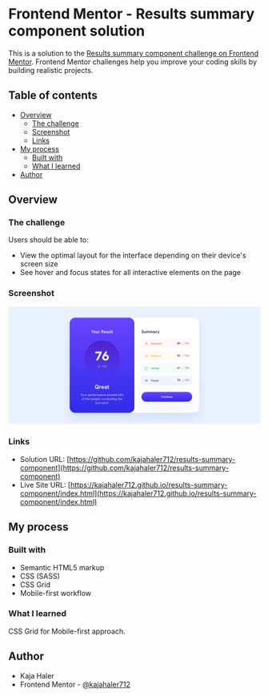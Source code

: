 # Frontend Mentor - Results summary component solution

This is a solution to the [Results summary component challenge on Frontend Mentor](https://www.frontendmentor.io/challenges/results-summary-component-CE_K6s0maV). Frontend Mentor challenges help you improve your coding skills by building realistic projects.

## Table of contents

- [Overview](#overview)
  - [The challenge](#the-challenge)
  - [Screenshot](#screenshot)
  - [Links](#links)
- [My process](#my-process)
  - [Built with](#built-with)
  - [What I learned](#what-i-learned)
- [Author](#author)

## Overview

### The challenge

Users should be able to:

- View the optimal layout for the interface depending on their device's screen size
- See hover and focus states for all interactive elements on the page

### Screenshot

![](./screenshot.png)

### Links

- Solution URL: [https://github.com/kajahaler712/results-summary-component](https://github.com/kajahaler712/results-summary-component)
- Live Site URL: [https://kajahaler712.github.io/results-summary-component/index.html](https://kajahaler712.github.io/results-summary-component/index.html)

## My process

### Built with

- Semantic HTML5 markup
- CSS (SASS)
- CSS Grid
- Mobile-first workflow

### What I learned

CSS Grid for Mobile-first approach.

## Author

- Kaja Haler
- Frontend Mentor - [@kajahaler712](https://www.frontendmentor.io/profile/kajahaler712)
